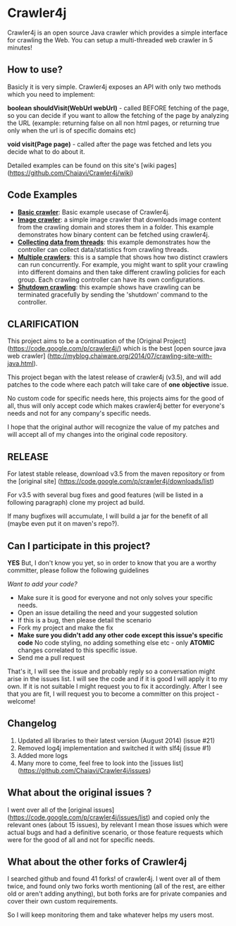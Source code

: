 Crawler4j
=========

Crawler4j is an open source Java crawler which provides a simple interface for crawling the Web. You can setup a multi-threaded web crawler in 5 minutes!


How to use?
-----------
Basicly it is very simple.
Crawler4j exposes an API with only two methods which you need to implement:

**boolean shouldVisit(WebUrl webUrl)** - called BEFORE fetching of the page, so you can decide if you want to allow the fetching of the page by analyzing the URL (example: returning false on all non html pages, or returning true only when the url is of specific domains etc)

**void visit(Page page)** - called after the page was fetched and lets you decide what to do about it.


Detailed examples can be found on this site's [wiki pages] (https://github.com/Chaiavi/Crawler4j/wiki)


Code Examples
-------------
- **[Basic crawler](https://github.com/Chaiavi/Crawler4j/tree/master/src/test/java/edu/uci/ics/crawler4j/examples/basic)**: Basic example usecase of Crawler4j.
- **[Image crawler](https://github.com/Chaiavi/Crawler4j/tree/master/src/test/java/edu/uci/ics/crawler4j/examples/imagecrawler)**: a simple image crawler that downloads image content from the crawling domain and stores them in a folder. This example demonstrates how binary content can be fetched using crawler4j.
- **[Collecting data from threads](https://github.com/Chaiavi/Crawler4j/tree/master/src/test/java/edu/uci/ics/crawler4j/examples/localdata)**: this example demonstrates how the controller can collect data/statistics from crawling threads.
- **[Multiple crawlers](https://github.com/Chaiavi/Crawler4j/tree/master/src/test/java/edu/uci/ics/crawler4j/examples/multiple)**: this is a sample that shows how two distinct crawlers can run concurrently. For example, you might want to split your crawling into different domains and then take different crawling policies for each group. Each crawling controller can have its own configurations.
- **[Shutdown crawling](https://github.com/Chaiavi/Crawler4j/tree/master/src/test/java/edu/uci/ics/crawler4j/examples/shutdown)**: this example shows have crawling can be terminated gracefully by sending the 'shutdown' command to the controller.



CLARIFICATION
-------------
This project aims to be a continuation of the [Original Project] (https://code.google.com/p/crawler4j/) which is the best [open source java web crawler] (http://myblog.chaiware.org/2014/07/crawling-site-with-java.html).

This project began with the latest release of crawler4j (v3.5), and will add patches to the code where each patch will take care of **one** **objective** issue.

No custom code for specific needs here, this projects aims for the good of all, thus will only accept code which makes crawler4j better for everyone's needs and not for any company's specific needs.

I hope that the original author will recognize the value of my patches and will accept all of my changes into the original code repository.


RELEASE
-------
For latest stable release, download v3.5 from the maven repository or from the [original site] (https://code.google.com/p/crawler4j/downloads/list)

For v3.5 with several bug fixes and good features (will be listed in a following paragraph) clone my project ad build.

If many bugfixes will accumulate, I will build a jar for the benefit of all (maybe even put it on maven's repo?).


Can I participate in this project?
----------------------------------
**YES**
But, I don't know you yet, so in order to know that you are a worthy committer, please follow the following guidelines

*Want to add your code?*
* Make sure it is good for everyone and not only solves your specific needs.
* Open an issue detailing the need and your suggested solution
* If this is a bug, then please detail the scenario
* Fork my project and make the fix
* **Make sure you didn't add any other code except this issue's specific code** No code styling, no adding something else etc - only **ATOMIC** changes correlated to this specific issue.
* Send me a pull request

That's it, I will see the issue and probably reply so a conversation might arise in the issues list.
I will see the code and if it is good I will apply it to my own.
If it is not suitable I might request you to fix it accordingly.
After I see that you are fit, I will request you to become a committer on this project - welcome!


Changelog
---------
1. Updated all libraries to their latest version (August 2014) (issue #21)
2. Removed log4j implementation and switched it with slf4j (issue #1)
3. Added more logs
4. Many more to come, feel free to look into the [issues list] (https://github.com/Chaiavi/Crawler4j/issues)


What about the original issues ?
--------------------------------
I went over all of the [original issues] (https://code.google.com/p/crawler4j/issues/list) and copied only the relevant ones (about 15 issues), by relevant I mean those issues which were actual bugs and had a definitive scenario, or those feature requests which were for the good of all and not for specific needs.


What about the other forks of Crawler4j
---------------------------------------
I searched github and found 41 forks! of crawler4j.
I went over all of them twice, and found only two forks worth mentioning (all of the rest, are either old or aren't adding anything), but both forks are for private companies and cover their own custom requirements.

So I will keep monitoring them and take whatever helps my users most.
